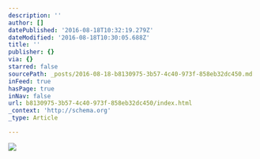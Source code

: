 ```yaml
---
description: ''
author: []
datePublished: '2016-08-18T10:32:19.279Z'
dateModified: '2016-08-18T10:30:05.688Z'
title: ''
publisher: {}
via: {}
starred: false
sourcePath: _posts/2016-08-18-b8130975-3b57-4c40-973f-858eb32dc450.md
inFeed: true
hasPage: true
inNav: false
url: b8130975-3b57-4c40-973f-858eb32dc450/index.html
_context: 'http://schema.org'
_type: Article

---
```

![](https://the-grid-user-content.s3-us-west-2.amazonaws.com/d7f54620-9704-451c-8c86-72c2dd14a365.jpg)